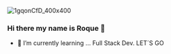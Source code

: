 ![1gqonCfD_400x400](https://github.com/0xRoque/0xRoque/assets/121243340/bc9a4a2a-0750-46a8-a30a-ed5a54c0fd05)

### Hi there my name is Roque 👋

- 🌱 I’m currently learning ... Full Stack Dev. LET´S GO
